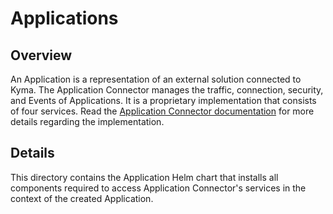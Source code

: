 # Applications

## Overview

An Application is a representation of an external solution connected to Kyma. The Application Connector manages the traffic, connection, security, and Events of Applications. It is a proprietary implementation that consists of four services.
Read the [Application Connector documentation](../../../../docs/application-connector/docs/001-overview-application-connector.md) for more details regarding the implementation.

## Details

This directory contains the Application Helm chart that installs all components required to access Application Connector's services in the context of the created Application. 